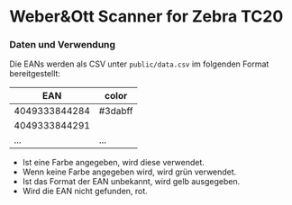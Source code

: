 
# Weber&Ott Scanner for Zebra TC20

### Daten und Verwendung

Die EANs werden als CSV unter `public/data.csv` im folgenden Format bereitgestellt:

| EAN           | color   |
|---------------|---------|
| 4049333844284 | #3dabff |
| 4049333844291 |         |
| ...           | ...     |


- Ist eine Farbe angegeben, wird diese verwendet.
- Wenn keine Farbe angegeben wird, wird grün verwendet.
- Ist das Format der EAN unbekannt, wird gelb ausgegeben.
- Wird die EAN nicht gefunden, rot.


